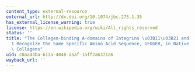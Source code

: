 ```yaml
---
content_type: external-resource
external_url: http://dx.doi.org/10.1074/jbc.275.1.35
has_external_license_warning: true
license: https://en.wikipedia.org/wiki/All_rights_reserved
status: ''
title: "The Collagen-binding A-domains of Integrins \u03B11\u03B21 and \u03B12\u03B2\
  1 Recognize the Same Specific Amino Acid Sequence, GFOGER, in Native (Triple-helical)\
  \ Collagens"
uid: c0aa43ba-613a-4048-aaaf-1aff2a6371a6
wayback_url: ''
---
```


